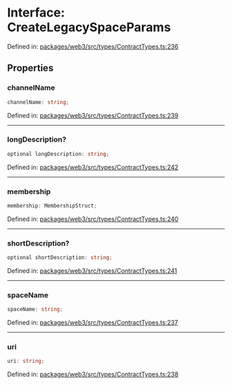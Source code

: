 # Interface: CreateLegacySpaceParams

Defined in: [packages/web3/src/types/ContractTypes.ts:236](https://github.com/towns-protocol/towns/blob/0db1fd0ac7258e8db8cedfb6183e8eade8284fa1/packages/web3/src/types/ContractTypes.ts#L236)

## Properties

### channelName

```ts
channelName: string;
```

Defined in: [packages/web3/src/types/ContractTypes.ts:239](https://github.com/towns-protocol/towns/blob/0db1fd0ac7258e8db8cedfb6183e8eade8284fa1/packages/web3/src/types/ContractTypes.ts#L239)

***

### longDescription?

```ts
optional longDescription: string;
```

Defined in: [packages/web3/src/types/ContractTypes.ts:242](https://github.com/towns-protocol/towns/blob/0db1fd0ac7258e8db8cedfb6183e8eade8284fa1/packages/web3/src/types/ContractTypes.ts#L242)

***

### membership

```ts
membership: MembershipStruct;
```

Defined in: [packages/web3/src/types/ContractTypes.ts:240](https://github.com/towns-protocol/towns/blob/0db1fd0ac7258e8db8cedfb6183e8eade8284fa1/packages/web3/src/types/ContractTypes.ts#L240)

***

### shortDescription?

```ts
optional shortDescription: string;
```

Defined in: [packages/web3/src/types/ContractTypes.ts:241](https://github.com/towns-protocol/towns/blob/0db1fd0ac7258e8db8cedfb6183e8eade8284fa1/packages/web3/src/types/ContractTypes.ts#L241)

***

### spaceName

```ts
spaceName: string;
```

Defined in: [packages/web3/src/types/ContractTypes.ts:237](https://github.com/towns-protocol/towns/blob/0db1fd0ac7258e8db8cedfb6183e8eade8284fa1/packages/web3/src/types/ContractTypes.ts#L237)

***

### uri

```ts
uri: string;
```

Defined in: [packages/web3/src/types/ContractTypes.ts:238](https://github.com/towns-protocol/towns/blob/0db1fd0ac7258e8db8cedfb6183e8eade8284fa1/packages/web3/src/types/ContractTypes.ts#L238)
